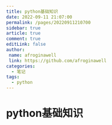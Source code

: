 ```yaml
---
title: python基础知识
date: 2022-09-11 21:07:00
permalink: /pages/20220911210700
sidebar: true
article: true
comment: true
editLink: false
author:
 name: afroginawell
 link: https://github.com/afroginawell
categories:
  - 笔记
tags:
  - python
---
```

# python基础知识



